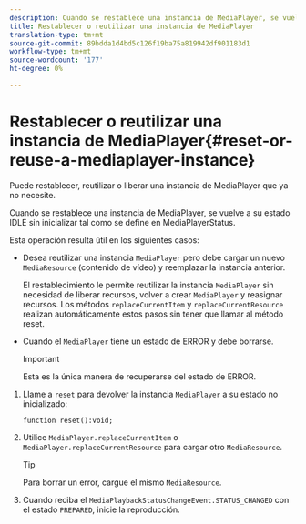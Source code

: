 ```yaml
---
description: Cuando se restablece una instancia de MediaPlayer, se vuelve a su estado IDLE sin inicializar tal como se define en MediaPlayerStatus.
title: Restablecer o reutilizar una instancia de MediaPlayer
translation-type: tm+mt
source-git-commit: 89bdda1d4bd5c126f19ba75a819942df901183d1
workflow-type: tm+mt
source-wordcount: '177'
ht-degree: 0%

---
```



# Restablecer o reutilizar una instancia de MediaPlayer{#reset-or-reuse-a-mediaplayer-instance}

Puede restablecer, reutilizar o liberar una instancia de MediaPlayer que ya no necesite.

Cuando se restablece una instancia de MediaPlayer, se vuelve a su estado IDLE sin inicializar tal como se define en MediaPlayerStatus.

Esta operación resulta útil en los siguientes casos:

* Desea reutilizar una instancia `MediaPlayer` pero debe cargar un nuevo `MediaResource` (contenido de vídeo) y reemplazar la instancia anterior.

   El restablecimiento le permite reutilizar la instancia `MediaPlayer` sin necesidad de liberar recursos, volver a crear `MediaPlayer` y reasignar recursos. Los métodos `replaceCurrentItem` y `replaceCurrentResource` realizan automáticamente estos pasos sin tener que llamar al método reset.

* Cuando el `MediaPlayer` tiene un estado de ERROR y debe borrarse.

   >[!IMPORTANT]
   >
   >Esta es la única manera de recuperarse del estado de ERROR.

1. Llame a `reset` para devolver la instancia `MediaPlayer` a su estado no inicializado:

   ```
   function reset():void; 
   ```

1. Utilice `MediaPlayer.replaceCurrentItem` o `MediaPlayer.replaceCurrentResource` para cargar otro `MediaResource`.

   >[!TIP]
   >
   >Para borrar un error, cargue el mismo `MediaResource`.

1. Cuando reciba el `MediaPlaybackStatusChangeEvent.STATUS_CHANGED` con el estado `PREPARED`, inicie la reproducción.
